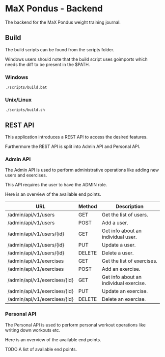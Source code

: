 # MaX Pondus - Backend

The backend for the MaX Pondus weight training journal.

## Build
The build scripts can be found from the scripts folder.

Windows users should note that the build script uses goimports which needs the diff to be present in the $PATH.

### Windows
```console
./scripts/build.bat
```

### Unix/Linux
```console
./scripts/build.sh
```

## REST API
This application introduces a REST API to access the desired features.

Furthermore the REST API is split into Admin API and Personal API.

### Admin API
The Admin API is used to perform administrative operations like adding new users and exercises.

This API requires the user to have the ADMIN role.

Here is an overview of the available end points.

| URL                          | Method | Description                            |
| ---------------------------- | ------ | -------------------------------------- |
| /admin/api/v1/users          | GET    | Get the list of users.                 |
| /admin/api/v1/users          | POST   | Add a user.                            |
| /admin/api/v1/users/{id}     | GET    | Get info about an individual user.     |
| /admin/api/v1/users/{id}     | PUT    | Update a user.                         |
| /admin/api/v1/users/{id}     | DELETE | Delete a user.                         |
| /admin/api/v1/exercises      | GET    | Get the list of exercises.             |
| /admin/api/v1/exercises      | POST   | Add an exercise.                       |
| /admin/api/v1/exercises/{id} | GET    | Get info about an individual exercise. |
| /admin/api/v1/exercises/{id} | PUT    | Update an exercise.                    |
| /admin/api/v1/exercises/{id} | DELETE | Delete an exercise.                    |

### Personal API
The Personal API is used to perform personal workout operations like writing down workouts etc.

Here is an overview of the available end points.

TODO A list of available end points.